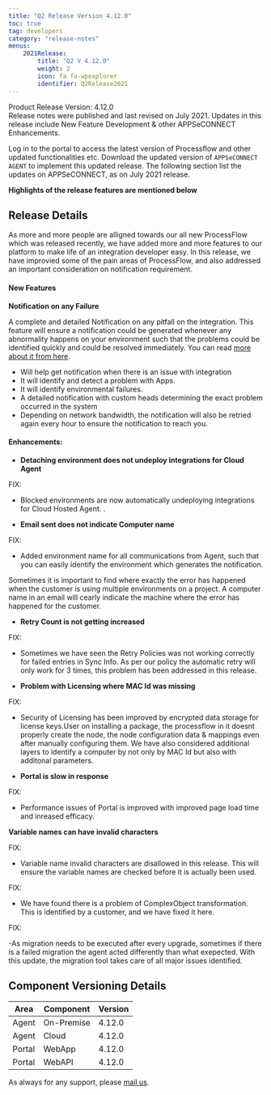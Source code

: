 ```yaml
---
title: "Q2 Release Version 4.12.0"
toc: true
tag: developers
category: "release-notes"
menus: 
    2021Release:
        title: "Q2 V 4.12.0"
        weight: 2
        icon: fa fa-wpexplorer
        identifier: Q2Release2021
---
```

Product Release Version: 4.12.0       
Release notes were published and last revised on July 2021. 
Updates in this release include New Feature Development & other APPSeCONNECT Enhancements.  

Log in to the portal to access the latest version of Processflow and other updated functionalities etc. 
Download the updated version of `APPSeCONNECT AGENT` to implement this updated release. The following section list the updates on APPSeCONNECT, 
as on July 2021 release.

**Highlights of the release features are mentioned below**

## Release Details 

As more and more people are alligned towards our all new ProcessFlow which was released recently, we have added more and more features to our platform to make life of an integration developer easy.
In this release, we have improvied some of the pain areas of ProcessFlow, and also addressed an important consideration on notification requirement.
    

#### New Features  

**Notification on any Failure**  

A complete and detailed Notification on any pitfall on the integration. This feature will ensure a notification could be generated whenever any abnormality happens on your environment such that the problems could be identified quickly and could be resolved immediately. You can read [more about it from here](/rule/error-mail-notification/). 


- Will help get notification when there is an issue with integration
- It will identify and detect a problem with Apps.
- It will identify environmental failures. 
- A detailed notification with custom heads determining the exact problem occurred in the system
- Depending on network bandwidth, the notification will also be retried again every hour to ensure the notification to reach you.

#### Enhancements:

- **Detaching environment does not undeploy integrations for Cloud Agent**

FIX: 

- Blocked environments are now automatically undeploying integrations for Cloud Hosted Agent. .


- **Email sent does not indicate Computer name**

FIX:

- Added environment name for all communications from Agent, such that you can easily identify the environment which generates the notification.

Sometimes it is important to find where exactly the error has happened when the customer is using multiple environments on a project. A computer name in an email will cearly indicate the machine where the error has happened for the customer. 

- **Retry Count is not getting increased**

FIX:

- Sometimes we have seen the Retry Policies was not working correctly for failed entries in Sync Info. As per our policy the automatic retry will only work for 3 times, this problem has been addressed in this release. 



- **Problem with Licensing where MAC Id was missing**

FIX: 
- Security of Licensing has been improved by encrypted data storage for license keys.User on installing a package, the processflow in it doesnt properly create the node, the node configuration data & mappings even after manually  configuring them. We have also considered additional layers to identify a computer by not only by MAC Id but also with additonal parameters.


- **Portal is slow in response**

FIX:

- Performance issues of Portal is improved with improved page load time and inreased efficacy. 


**Variable names can have invalid characters**

FIX:

- Variable name invalid characters are disallowed in this release. This will ensure the variable names are checked before it is actually been used. 

FIX:

- We have found there is a problem of ComplexObject transformation. This is identified by a customer, and we have fixed it here.

FIX: 

-As migration needs to be executed after every upgrade, sometimes if there is a failed migration the agent acted differently than what exepected. With this update, the migration tool takes care of all  major issues identified.


## Component Versioning Details  

|Area|Component|Version|
|---|---|----|
|Agent|On-Premise|4.12.0|
|Agent|Cloud|4.12.0|
|Portal|WebApp|4.12.0|
|Portal|WebAPI|4.12.0|

As always for any support, please [mail us](support@appseconnect.com).